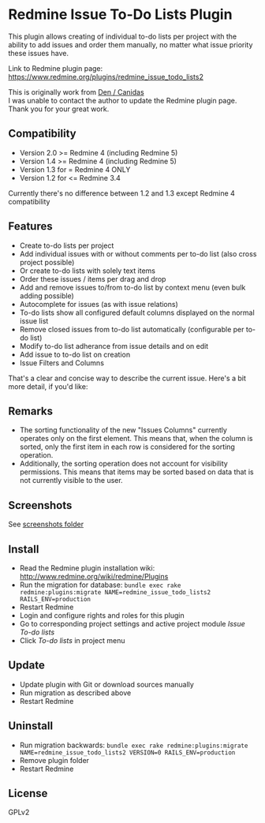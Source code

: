 # Redmine Issue To-Do Lists Plugin
This plugin allows creating of individual to-do lists per project with the ability to add issues and order them manually, no matter what issue priority these issues have.

Link to Redmine plugin page: https://www.redmine.org/plugins/redmine_issue_todo_lists2

This is originally work from [Den / Canidas](https://github.com/canidas/redmine_issue_todo_lists)  
I was unable to contact the author to update the Redmine plugin page.  
Thank you for your great work.

## Compatibility
* Version 2.0 >= Redmine 4 (including Redmine 5)
* Version 1.4 >= Redmine 4 (including Redmine 5)
* Version 1.3 for = Redmine 4 ONLY
* Version 1.2 for <= Redmine 3.4 
 
Currently there's no difference between 1.2 and 1.3 except Redmine 4 compatibility

## Features
* Create to-do lists per project
* Add individual issues with or without comments per to-do list (also cross project possible)
* Or create to-do lists with solely text items
* Order these issues / items per drag and drop
* Add and remove issues to/from to-do list by context menu (even bulk adding possible)
* Autocomplete for issues (as with issue relations)
* To-do lists show all configured default columns displayed on the normal issue list
* Remove closed issues from to-do list automatically (configurable per to-do list)
* Modify to-do list adherance from issue details and on edit
* Add issue to to-do list on creation
* Issue Filters and Columns

That's a clear and concise way to describe the current issue. Here's a bit more detail, if you'd like:

## Remarks
* The sorting functionality of the new "Issues Columns" currently operates only on the first element. This means that, when the column is sorted, only the first item in each row is considered for the sorting operation.
* Additionally, the sorting operation does not account for visibility permissions. This means that items may be sorted based on data that is not currently visible to the user.

## Screenshots
See [screenshots folder](https://github.com/jcatrysse/redmine_issue_todo_lists2/tree/master/screenshots)

## Install
* Read the Redmine plugin installation wiki: http://www.redmine.org/wiki/redmine/Plugins
* Run the migration for database: `bundle exec rake redmine:plugins:migrate NAME=redmine_issue_todo_lists2 RAILS_ENV=production`
* Restart Redmine
* Login and configure rights and roles for this plugin
* Go to corresponding project settings and active project module *Issue To-do lists*
* Click *To-do lists* in project menu

## Update
* Update plugin with Git or download sources manually
* Run migration as described above
* Restart Redmine

## Uninstall
* Run migration backwards: `bundle exec rake redmine:plugins:migrate NAME=redmine_issue_todo_lists2 VERSION=0 RAILS_ENV=production`
* Remove plugin folder
* Restart Redmine

## License
GPLv2

